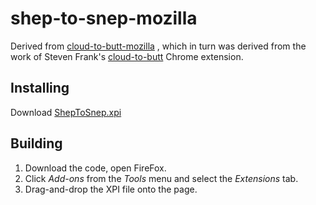 # shep-to-snep-mozilla

Derived from [cloud-to-butt-mozilla](https://github.com/DaveRandom/cloud-to-butt-mozilla) , which in turn was derived from the work of Steven Frank's [cloud-to-butt](https://github.com/panicsteve/cloud-to-butt) Chrome extension.


## Installing

Download [ShepToSnep.xpi](https://github.com/kierrr/shep-to-snep-mozilla/blob/master/ShepToSnep.xpi?raw=true)


## Building

1. Download the code, open FireFox.
2. Click *Add-ons* from the *Tools* menu and select the *Extensions* tab.
3. Drag-and-drop the XPI file onto the page.
